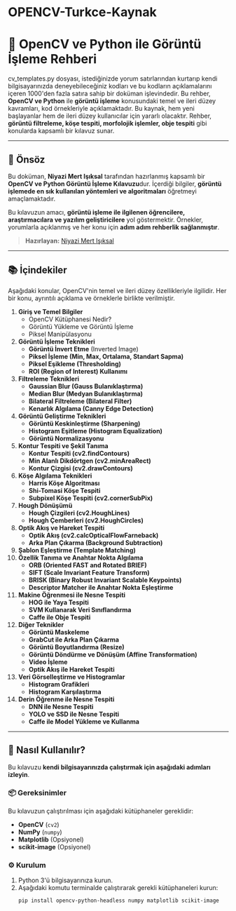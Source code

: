 # OPENCV-Turkce-Kaynak
# 📘 OpenCV ve Python ile Görüntü İşleme Rehberi

cv_templates.py dosyası, istediğinizde yorum satırlarından kurtarıp kendi bilgisayarınızda deneyebileceğiniz kodları ve bu kodların açıklamalarını içeren 1000'den fazla satıra sahip bir doküman işlevindedir.
Bu rehber, **OpenCV ve Python** ile **görüntü işleme** konusundaki temel ve ileri düzey kavramları, kod örnekleriyle açıklamaktadır. Bu kaynak, hem yeni başlayanlar hem de ileri düzey kullanıcılar için yararlı olacaktır. Rehber, **görüntü filtreleme, köşe tespiti, morfolojik işlemler, obje tespiti** gibi konularda kapsamlı bir kılavuz sunar.

---

## 📢 **Önsöz**
Bu doküman, **Niyazi Mert Işıksal** tarafından hazırlanmış kapsamlı bir **OpenCV ve Python Görüntü İşleme Kılavuzu**dur. İçerdiği bilgiler, **görüntü işlemede en sık kullanılan yöntemleri ve algoritmaları** öğretmeyi amaçlamaktadır. 

Bu kılavuzun amacı, **görüntü işleme ile ilgilenen öğrencilere, araştırmacılara ve yazılım geliştiricilere** yol göstermektir. Örnekler, yorumlarla açıklanmış ve her konu için **adım adım rehberlik sağlanmıştır**.

> **Hazırlayan:** [Niyazi Mert Işıksal](https://www.linkedin.com/in/niyazi-mert-isiksal-8b7920281/)

---

## 📚 **İçindekiler**
Aşağıdaki konular, OpenCV'nin temel ve ileri düzey özellikleriyle ilgilidir. Her bir konu, ayrıntılı açıklama ve örneklerle birlikte verilmiştir.

1. **Giriş ve Temel Bilgiler**
    - OpenCV Kütüphanesi Nedir?
    - Görüntü Yükleme ve Görüntü İşleme
    - Piksel Manipülasyonu
2. **Görüntü İşleme Teknikleri**
    - **Görüntü İnvert Etme** (Inverted Image)
    - **Piksel İşleme (Min, Max, Ortalama, Standart Sapma)**
    - **Piksel Eşikleme (Thresholding)**
    - **ROI (Region of Interest) Kullanımı**
3. **Filtreleme Teknikleri**
    - **Gaussian Blur (Gauss Bulanıklaştırma)**
    - **Median Blur (Medyan Bulanıklaştırma)**
    - **Bilateral Filtreleme (Bilateral Filter)**
    - **Kenarlık Algılama (Canny Edge Detection)**
4. **Görüntü Geliştirme Teknikleri**
    - **Görüntü Keskinleştirme (Sharpening)**
    - **Histogram Eşitleme (Histogram Equalization)**
    - **Görüntü Normalizasyonu**
5. **Kontur Tespiti ve Şekil Tanıma**
    - **Kontur Tespiti (cv2.findContours)**
    - **Min Alanlı Dikdörtgen (cv2.minAreaRect)**
    - **Kontur Çizgisi (cv2.drawContours)**
6. **Köşe Algılama Teknikleri**
    - **Harris Köşe Algoritması**
    - **Shi-Tomasi Köşe Tespiti**
    - **Subpixel Köşe Tespiti (cv2.cornerSubPix)**
7. **Hough Dönüşümü**
    - **Hough Çizgileri (cv2.HoughLines)**
    - **Hough Çemberleri (cv2.HoughCircles)**
8. **Optik Akış ve Hareket Tespiti**
    - **Optik Akış (cv2.calcOpticalFlowFarneback)**
    - **Arka Plan Çıkarma (Background Subtraction)**
9. **Şablon Eşleştirme (Template Matching)**
10. **Özellik Tanıma ve Anahtar Nokta Algılama**
    - **ORB (Oriented FAST and Rotated BRIEF)**
    - **SIFT (Scale Invariant Feature Transform)**
    - **BRISK (Binary Robust Invariant Scalable Keypoints)**
    - **Descriptor Matcher ile Anahtar Nokta Eşleştirme**
11. **Makine Öğrenmesi ile Nesne Tespiti**
    - **HOG ile Yaya Tespiti**
    - **SVM Kullanarak Veri Sınıflandırma**
    - **Caffe ile Obje Tespiti**
12. **Diğer Teknikler**
    - **Görüntü Maskeleme**
    - **GrabCut ile Arka Plan Çıkarma**
    - **Görüntü Boyutlandırma (Resize)**
    - **Görüntü Döndürme ve Dönüşüm (Affine Transformation)**
    - **Video İşleme**
    - **Optik Akış ile Hareket Tespiti**
13. **Veri Görselleştirme ve Histogramlar**
    - **Histogram Grafikleri**
    - **Histogram Karşılaştırma**
14. **Derin Öğrenme ile Nesne Tespiti**
    - **DNN ile Nesne Tespiti**
    - **YOLO ve SSD ile Nesne Tespiti**
    - **Caffe ile Model Yükleme ve Kullanma**

---

## 🚀 **Nasıl Kullanılır?**
Bu kılavuzu **kendi bilgisayarınızda çalıştırmak için aşağıdaki adımları izleyin**.

### 📦 **Gereksinimler**
Bu kılavuzun çalıştırılması için aşağıdaki kütüphaneler gereklidir:
- **OpenCV** (`cv2`)
- **NumPy** (`numpy`)
- **Matplotlib** (Opsiyonel)
- **scikit-image** (Opsiyonel)

### ⚙️ **Kurulum**
1. Python 3'ü bilgisayarınıza kurun.
2. Aşağıdaki komutu terminalde çalıştırarak gerekli kütüphaneleri kurun:
    ```bash
    pip install opencv-python-headless numpy matplotlib scikit-image
    ```
